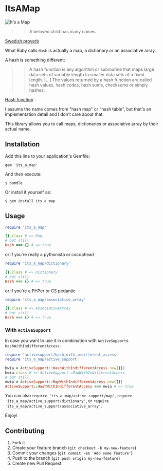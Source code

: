 # ItsAMap

![It's a Map](http://cdn.memegenerator.net/instances/400x/33842842.jpg)

>> A beloved child has many names.

[Swedish proverb](http://en.wikiquote.org/wiki/Swedish_proverbs)

What Ruby calls `Hash` is actually a map, a dictionary or an associative array.

A hash is something different:

>> A hash function is any algorithm or subroutine that maps large data sets of variable length to smaller data sets of a fixed length.
>> [...]
>> The values returned by a hash function are called hash values, hash codes, hash sums, checksums or simply hashes.

[Hash function](http://en.wikipedia.org/wiki/Hash_function)

I assume the name comes from "hash map" or "hash table", but that's an implementation detail and I don't care about that.

This library allows you to call maps, dictionaries or associative array by their actual name.

## Installation

Add this line to your application's Gemfile:

    gem 'its_a_map'

And then execute:

    $ bundle

Or install it yourself as:

    $ gem install its_a_map

## Usage

```ruby
require 'its_a_map'

{}.class # => Map
# but still
Hash === {} # => true
```

or if you're really a pythonista or cocoahead

```ruby
require 'its_a_map/dictionary'

{}.class # => Dictionary
# but still
Hash === {} # => true
```

or if you're a PHPer or CS pedantic

```ruby
require 'its_a_map/associative_array'

{}.class # => AssociativeArray
# but still
Hash === {} # => true
```

### With `ActiveSupport`

In case you want to use it in combination with `ActiveSupport`s `HashWithIndifferentAccess`:

```ruby
require 'activesupport/hash_with_indifferent_access'
require 'its_a_map/active_support'

hwia = ActiveSupport::HashWithIndifferentAccess.new({})
hwia.class # => ActiveSupport::MapWithIndifferentAccess
# but still
mwia = ActiveSupport::MapWithIndifferentAccess.new({})
ActiveSupport::HashWithIndifferentAccess === mwia # => true
```

You can also
`require 'its_a_map/active_support/map'`,
`require 'its_a_map/active_support/dictionary'`, or
`require 'its_a_map/active_support/associative_array'`.

Enjoy!

## Contributing

1. Fork it
2. Create your feature branch (`git checkout -b my-new-feature`)
3. Commit your changes (`git commit -am 'Add some feature'`)
4. Push to the branch (`git push origin my-new-feature`)
5. Create new Pull Request
